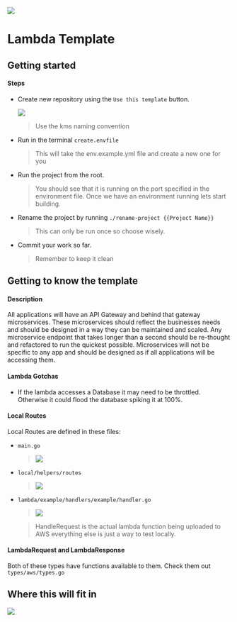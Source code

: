 ![](https://s3-us-west-2.amazonaws.com/assets.kyani.net/github/Screenshot+from+2019-11-20+14-40-24.png)
# Lambda Template

## Getting started
#### Steps
- Create new repository using the ```Use this template``` button.

  ![](https://s3-us-west-2.amazonaws.com/assets.kyani.net/github/image+(7).png)
  > Use the kms naming convention
- Run in the terminal ```create.envfile ```
  > This will take the env.example.yml file and create a new one for you
- Run the project from the root.
  > You should see that it is running on the port specified in the environment file.
  > Once we have an environment running lets start building.
- Rename the project by running ```./rename-project {{Project Name}}```
  > This can only be run once so choose wisely.
- Commit your work so far.
  > Remember to keep it clean
  
## Getting to know the template
#### Description

All applications will have an API Gateway and behind that gateway microservices.  These microservices should reflect the businesses needs and should be designed in a way they can be maintained and scaled.  Any microservice endpoint that takes longer than a second should be re-thought and refactored to run the quickest possible.  Microservices will not be specific to any app and should be designed as if all applications will be accessing them.

#### Lambda Gotchas
- If the lambda accesses a Database it may need to be throttled.  Otherwise it could flood the database spiking it at 100%.

#### Local Routes
Local Routes are defined in these files:
- ```main.go```
  > ![](https://s3-us-west-2.amazonaws.com/assets.kyani.net/github/handler_main.png)
- ```local/helpers/routes``` 
  > ![](https://s3-us-west-2.amazonaws.com/assets.kyani.net/github/handler.png)
- ```lambda/example/handlers/example/handler.go```
  > ![](https://s3-us-west-2.amazonaws.com/assets.kyani.net/github/handler_example.png)
  
  > HandleRequest is the actual lambda function being uploaded to AWS everything else is just a way to test locally.
  
#### LambdaRequest and LambdaResponse
Both of these types have functions available to them. Check them out ```types/aws/types.go```

## Where this will fit in
![](https://s3-us-west-2.amazonaws.com/assets.kyani.net/github/Screenshot+from+2019-11-20+11-31-18.png)
